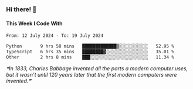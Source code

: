 ### Hi there! 👋

#### This Week I Code With
<!--START_SECTION:waka-->

```txt
From: 12 July 2024 - To: 19 July 2024

Python       9 hrs 58 mins   █████████████▒░░░░░░░░░░░   52.95 %
TypeScript   6 hrs 35 mins   ████████▓░░░░░░░░░░░░░░░░   35.01 %
Other        2 hrs 8 mins    ███░░░░░░░░░░░░░░░░░░░░░░   11.34 %
```

<!--END_SECTION:waka-->

<!--STARTS_HERE_QUOTE_README-->
<i>❝In 1833, Charles Babbage invented all the parts a modern computer uses, but it wasn’t until 120 years later that the first modern computers were invented.❞</i>
<!--ENDS_HERE_QUOTE_README-->
